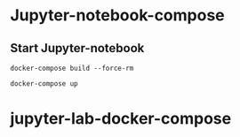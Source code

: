 # Jupyter-notebook-compose

## Start Jupyter-notebook

```
docker-compose build --force-rm

docker-compose up
```
# jupyter-lab-docker-compose
